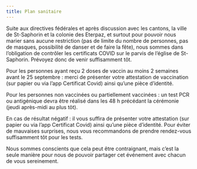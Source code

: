 ```yaml
---
title: Plan sanitaire
---
```


Suite aux directives fédérales et après discussion avec les cantons, la ville de St-Saphorin et la colonie des Eterpaz, et surtout pour pouvoir nous marier sans aucune restriction (pas de limite du nombre de personnes, pas de masques, possibilité de danser et de faire la fête), nous sommes dans l’obligation de contrôler les certificats COVID sur le parvis de l’église de St-Saphorin. 
Prévoyez donc de venir suffisamment tôt.

Pour les personnes ayant reçu 2 doses de vaccin au moins 2 semaines avant le 25 septembre : merci de présenter votre attestation de vaccination (sur papier ou via l’app Certificat Covid) ainsi qu’une pièce d’identité.

Pour les personnes non vaccinées ou partiellement vaccinées : un test PCR ou antigénique devra être réalisé dans les 48 h précédant la cérémonie (jeudi après-midi au plus tôt).

En cas de résultat négatif : il vous suffira de présenter votre attestation (sur papier ou via l’app Certificat Covid) ainsi qu’une pièce d’identité.
Pour éviter de mauvaises surprises, nous vous recommandons de prendre rendez-vous suffisamment tôt pour les tests. 

Nous sommes conscients que cela peut être contraignant, mais c’est la seule manière pour nous de pouvoir partager cet événement avec chacun de vous sereinement.
